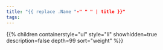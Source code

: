 ```yaml
---
title: "{{ replace .Name "-" " " | title }}"
tags:
---
```


{{% children
	containerstyle="ul"
	style="li"
	showhidden=true
	description=false
	depth=99
	sort="weight" %}}
